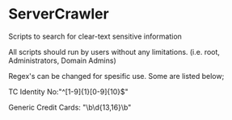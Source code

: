 # ServerCrawler
Scripts to search for clear-text sensitive information

All scripts should run by users without any limitations. (i.e. root, Administrators, Domain Admins) 

Regex's can be changed for spesific use. Some are listed below;

TC Identity No:"^[1-9]{1}[0-9]{10}$" 

Generic Credit Cards: "\b\d{13,16}\b" 
